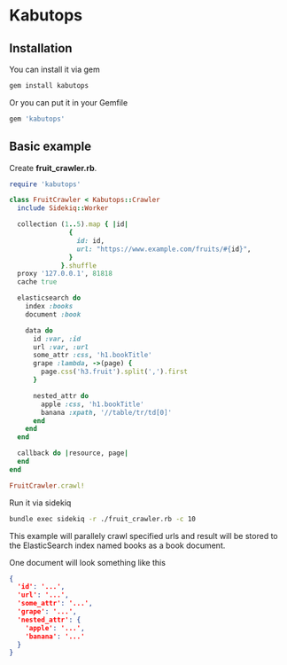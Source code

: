 Kabutops
========

Installation
------------

You can install it via gem

```bash
gem install kabutops
```

Or you can put it in your Gemfile

```ruby
gem 'kabutops'
```

Basic example
-------------

Create **fruit_crawler.rb**.

```ruby
require 'kabutops'

class FruitCrawler < Kabutops::Crawler
  include Sidekiq::Worker

  collection (1..5).map { |id|
               {
                 id: id,
                 url: "https://www.example.com/fruits/#{id}",
               }
             }.shuffle
  proxy '127.0.0.1', 81818
  cache true

  elasticsearch do
    index :books
    document :book

    data do
      id :var, :id
      url :var, :url
      some_attr :css, 'h1.bookTitle'
      grape :lambda, ->(page) {
        page.css('h3.fruit').split(',').first 
      }

      nested_attr do
        apple :css, 'h1.bookTitle'
        banana :xpath, '//table/tr/td[0]'
      end
    end
  end

  callback do |resource, page|
  end
end

FruitCrawler.crawl!
```

Run it via sidekiq

```bash
bundle exec sidekiq -r ./fruit_crawler.rb -c 10
```

This example will parallely crawl specified urls and result will be
stored to the ElasticSearch index named books as a book document.

One document will look something like this

```json
{
  'id': '...',
  'url': '...',
  'some_attr': '...',
  'grape': '...',
  'nested_attr': {
    'apple': '...',
    'banana': '...'
  }
}
```
